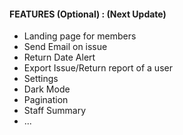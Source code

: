 #### FEATURES (Optional) : (Next Update)
- Landing page for members
- Send Email on issue 
- Return Date Alert
- Export Issue/Return report of a user 
- Settings 
- Dark Mode 
- Pagination 
- Staff Summary 
- ...

